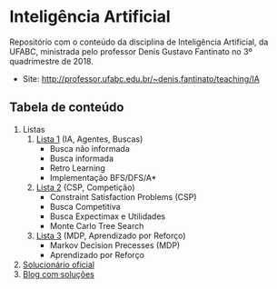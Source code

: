 # Inteligência Artificial

Repositório com o conteúdo da disciplina de Inteligência Artificial, da UFABC, ministrada pelo professor Denis Gustavo Fantinato no 3º quadrimestre de 2018.

* Site: http://professor.ufabc.edu.br/~denis.fantinato/teaching/IA

## Tabela de conteúdo

1. Listas
    1. [Lista 1](lista1.md) (IA, Agentes, Buscas)
        * Busca não informada
        * Busca informada
        * Retro Learning
        * Implementação BFS/DFS/A*
    2. [Lista 2](lista2.md) (CSP, Competição)
        * Constraint Satisfaction Problems (CSP)
        * Busca Competitiva
        * Busca Expectimax e Utilidades
        * Monte Carlo Tree Search
    3. [Lista 3](lista3.md) (MDP, Aprendizado por Reforço)
        * Markov Decision Precesses (MDP)
        * Aprendizado por Reforço
2. [Solucionário oficial](http://www.learngroup.org/uploads/2015-04-01/Solution_Manual_Artificial_Intelligence_A_Modern_Approach.pdf)
3. [Blog com soluções](https://wiresharklabs.wordpress.com/2013/11/24/chapter-5/)
